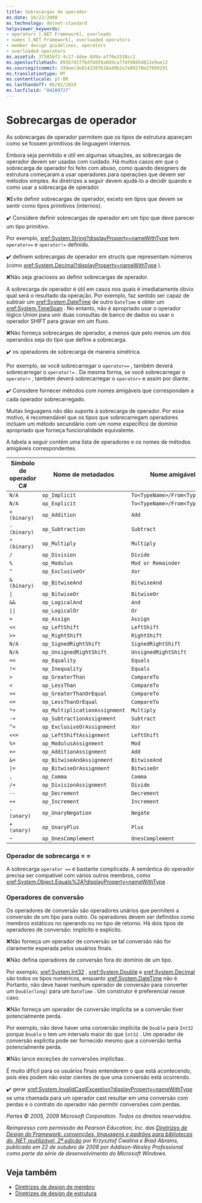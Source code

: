 ```yaml
---
title: Sobrecargas de operador
ms.date: 10/22/2008
ms.technology: dotnet-standard
helpviewer_keywords:
- operators [.NET Framework], overloads
- names [.NET Framework], overloaded operators
- member design guidelines, operators
- overloaded operators
ms.assetid: 37585bf2-4c27-4dee-849a-af70e3338cc1
ms.openlocfilehash: 893b7d1f76dfb059a0ddca77dfd8654812e9ae12
ms.sourcegitcommit: 33deec3e814238fb18a49b2a7e89278e27888291
ms.translationtype: MT
ms.contentlocale: pt-BR
ms.lasthandoff: 06/02/2020
ms.locfileid: "84289727"
---
```

# <a name="operator-overloads"></a>Sobrecargas de operador
As sobrecargas de operador permitem que os tipos de estrutura apareçam como se fossem primitivos de linguagem internos.

 Embora seja permitido e útil em algumas situações, as sobrecargas de operador devem ser usadas com cuidado. Há muitos casos em que o sobrecarga de operador foi feito com abuso, como quando designers de estrutura começaram a usar operadores para operações que devem ser métodos simples. As diretrizes a seguir devem ajudá-lo a decidir quando e como usar a sobrecarga de operador.

 ❌Evite definir sobrecargas de operador, exceto em tipos que devem se sentir como tipos primitivos (internos).

 ✔️ Considere definir sobrecargas de operador em um tipo que deve parecer um tipo primitivo.

 Por exemplo, <xref:System.String?displayProperty=nameWithType> tem `operator==` e `operator!=` definido.

 ✔️ definem sobrecargas de operador em structs que representam números (como <xref:System.Decimal?displayProperty=nameWithType> ).

 ❌Não seja graciosos ao definir sobrecargas de operador.

 A sobrecarga de operador é útil em casos nos quais é imediatamente óbvio qual será o resultado da operação. Por exemplo, faz sentido ser capaz de subtrair um <xref:System.DateTime> de outro `DateTime` e obter um <xref:System.TimeSpan> . No entanto, não é apropriado usar o operador lógico Union para unir duas consultas de banco de dados ou usar o operador SHIFT para gravar em um fluxo.

 ❌Não forneça sobrecargas de operador, a menos que pelo menos um dos operandos seja do tipo que define a sobrecarga.

 ✔️ os operadores de sobrecarga de maneira simétrica.

 Por exemplo, se você sobrecarregar o `operator==` , também deverá sobrecarregar o `operator!=` . Da mesma forma, se você sobrecarregar o `operator<` , também deverá sobrecarregar o `operator>` e assim por diante.

 ✔️ Considere fornecer métodos com nomes amigáveis que correspondam a cada operador sobrecarregado.

 Muitas linguagens não dão suporte à sobrecarga de operador. Por esse motivo, é recomendável que os tipos que sobrecarregam operadores incluam um método secundário com um nome específico de domínio apropriado que forneça funcionalidade equivalente.

 A tabela a seguir contém uma lista de operadores e os nomes de métodos amigáveis correspondentes.

|Símbolo de operador C#|Nome de metadados|Nome amigável|
|-------------------------|-------------------|-------------------|
|`N/A`|`op_Implicit`|`To<TypeName>/From<TypeName>`|
|`N/A`|`op_Explicit`|`To<TypeName>/From<TypeName>`|
|`+ (binary)`|`op_Addition`|`Add`|
|`- (binary)`|`op_Subtraction`|`Subtract`|
|`* (binary)`|`op_Multiply`|`Multiply`|
|`/`|`op_Division`|`Divide`|
|`%`|`op_Modulus`|`Mod or Remainder`|
|`^`|`op_ExclusiveOr`|`Xor`|
|`& (binary)`|`op_BitwiseAnd`|`BitwiseAnd`|
|<code>&#124;</code>|`op_BitwiseOr`|`BitwiseOr`|
|`&&`|`op_LogicalAnd`|`And`|
|<code>&#124;&#124;</code>|`op_LogicalOr`|`Or`|
|`=`|`op_Assign`|`Assign`|
|`<<`|`op_LeftShift`|`LeftShift`|
|`>>`|`op_RightShift`|`RightShift`|
|`N/A`|`op_SignedRightShift`|`SignedRightShift`|
|`N/A`|`op_UnsignedRightShift`|`UnsignedRightShift`|
|`==`|`op_Equality`|`Equals`|
|`!=`|`op_Inequality`|`Equals`|
|`>`|`op_GreaterThan`|`CompareTo`|
|`<`|`op_LessThan`|`CompareTo`|
|`>=`|`op_GreaterThanOrEqual`|`CompareTo`|
|`<=`|`op_LessThanOrEqual`|`CompareTo`|
|`*=`|`op_MultiplicationAssignment`|`Multiply`|
|`-=`|`op_SubtractionAssignment`|`Subtract`|
|`^=`|`op_ExclusiveOrAssignment`|`Xor`|
|`<<=`|`op_LeftShiftAssignment`|`LeftShift`|
|`%=`|`op_ModulusAssignment`|`Mod`|
|`+=`|`op_AdditionAssignment`|`Add`|
|`&=`|`op_BitwiseAndAssignment`|`BitwiseAnd`|
|<code>&#124;=</code>|`op_BitwiseOrAssignment`|`BitwiseOr`|
|`,`|`op_Comma`|`Comma`|
|`/=`|`op_DivisionAssignment`|`Divide`|
|`--`|`op_Decrement`|`Decrement`|
|`++`|`op_Increment`|`Increment`|
|`- (unary)`|`op_UnaryNegation`|`Negate`|
|`+ (unary)`|`op_UnaryPlus`|`Plus`|
|`~`|`op_OnesComplement`|`OnesComplement`|

### <a name="overloading-operator-"></a>Operador de sobrecarga = =
 A sobrecarga `operator ==` é bastante complicada. A semântica do operador precisa ser compatível com vários outros membros, como <xref:System.Object.Equals%2A?displayProperty=nameWithType> .

### <a name="conversion-operators"></a>Operadores de conversão
 Os operadores de conversão são operadores unários que permitem a conversão de um tipo para outro. Os operadores devem ser definidos como membros estáticos no operando ou no tipo de retorno. Há dois tipos de operadores de conversão: implícito e explícito.

 ❌Não forneça um operador de conversão se tal conversão não for claramente esperada pelos usuários finais.

 ❌Não defina operadores de conversão fora do domínio de um tipo.

 Por exemplo, <xref:System.Int32> , <xref:System.Double> e <xref:System.Decimal> são todos os tipos numéricos, enquanto <xref:System.DateTime> não é. Portanto, não deve haver nenhum operador de conversão para converter um `Double(long)` para um `DateTime` . Um construtor é preferencial nesse caso.

 ❌Não forneça um operador de conversão implícita se a conversão tiver potencialmente perda.

 Por exemplo, não deve haver uma conversão implícita de `Double` para `Int32` porque `Double` o tem um intervalo maior do que `Int32` . Um operador de conversão explícita pode ser fornecido mesmo que a conversão tenha potencialmente perda.

 ❌Não lance exceções de conversões implícitas.

 É muito difícil para os usuários finais entenderem o que está acontecendo, pois eles podem não estar cientes de que uma conversão está ocorrendo.

 ✔️ gerar <xref:System.InvalidCastException?displayProperty=nameWithType> se uma chamada para um operador cast resultar em uma conversão com perdas e o contrato do operador não permitir conversões com perdas.

 *Partes © 2005, 2009 Microsoft Corporation. Todos os direitos reservados.*

 *Reimpresso com permissão da Pearson Education, Inc. das [Diretrizes de Design do Framework: convenções, linguagens e padrões para bibliotecas do .NET reutilizável, 2ª edição](https://www.informit.com/store/framework-design-guidelines-conventions-idioms-and-9780321545619) por Krzysztof Cwalina e Brad Abrams, publicado em 22 de outubro de 2008 por Addison-Wesley Professional como parte da série de desenvolvimento do Microsoft Windows.*

## <a name="see-also"></a>Veja também

- [Diretrizes de design de membro](member.md)
- [Diretrizes de design de estrutura](index.md)
